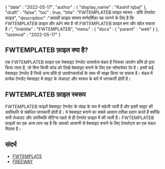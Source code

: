 {
  "date" : "2022-05-17",
  "author" : {
    "display_name" : "Kashif Iqbal"
},
  "draft" : "false",
  "toc" : true,
  "title" :"FWTEMPLATEB फ़ाइल स्वरूप - फ्रीवे टेम्पलेट फ़ाइल",
  "description" :"आपकी फ़ाइल स्वरूप मार्गदर्शिका यह जानने के लिए है कि FWTEMPLATEB फ़ाइल और API क्या है जो FWTEMPLATEB फ़ाइल बना और खोल सकता है।",
  "linktitle" : "FWTEMPLATEB",
  "menu" : {
    "docs" : {
      "parent" : "web"
}
},
  "lastmod" : "2022-05-17"
}

## FWTEMPLATEB फ़ाइल क्या है?

एक FWTEMPLATEB फ़ाइल एक वेबसाइट टेम्प्लेट दस्तावेज़ बंडल है जिसका उपयोग फ्रीवे प्रो द्वारा किया जाता है, जो बिना किसी कोड को लिखे वेबसाइट बनाने के लिए एक सॉफ्टवेयर ऐप है। इसमें कई वेबसाइट टेम्प्लेट हैं जिन्हें अन्य फ्रीवे प्रो उपयोगकर्ताओं के साथ भी साझा किया जा सकता है। बंडल में प्रत्येक टेम्प्लेट वेबसाइट में साइट के लेआउट और स्वरूप के बारे में जानकारी होती है।

## FWTEMPLATEB फ़ाइल स्वरूप

FWTEMPLATEB फाइलें वेबसाइट टेम्प्लेट के संग्रह के रूप में सहेजी जाती हैं और इसमें साइट की उपस्थिति से संबंधित जानकारी होती है। ये वेबसाइट बनाने का सबसे आसान तरीका प्रदान करते हैं क्योंकि सभी लेआउट और उपस्थिति सेटिंग्स पहले से ही टेम्प्लेट फ़ाइल में की जाती हैं। FWTEMPLATEB फ़ाइलों का एक अन्य लाभ यह है कि आपको आसानी से वेबसाइट बनाने के लिए टेम्पलेट्स का एक बंडल मिलता है।

## संदर्भ

* [FWTEMPLATE](/hi/web/fwtemplate/)
* [FREEWAY](/hi/web/freeway/)


